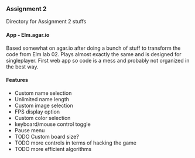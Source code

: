 ### Assignment 2
Directory for Assignment 2 stuffs


#### App - Elm.agar.io

Based somewhat on agar.io after doing a bunch of stuff to transform the code from Elm lab 02. Plays almost exactly the same and is designed for singleplayer. First web app so code is a mess and probably not organized in the best way.

#### Features

- Custom name selection
- Unlimited name length
- Custom image selection
- FPS display option
- Custom color selection
- keyboard/mouse control toggle
- Pause menu
- TODO Custom board size?
- TODO more controls in terms of hacking the game
- TODO more efficient algorithms
